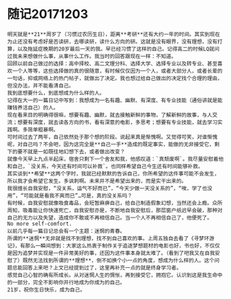 # 随记20171203
	明天就是**21**周岁了（习惯过农历生日），距离**考研**还有大约一年的时间。其实到现在为止还没有考虑好是否读研，去哪读研，读什么方向的研。这就是没有眼界，没有理想，没有打算，以及拖延症晚期的20岁最后一天的我。早已经习惯了这样的自己。记得高二的时候LQ就问过我未来想做什么事，从事什么工作。我当时的回答跟现在一样：不知道。
	回顾以前自己做过的选择：高中择校、高二文理分科、选择大学、选择专业以及转专业、甚至喜欢一个人等等，这些选择做的真的很随意，有时候仅仅因为一个人，或者大部分人，或者长辈的一句话，抑或网络上的热门帖子，就做出了决定。我也想过给自己做出的决定找个合理的理由，但没办法，并不能看清自己。
	我到底想要什么，到底想成为什么样的人。
	记得在大一的一篇日记中写到：我想成为一名有趣、幽默、有深度、有专业技能（通俗讲就是能赚钱养活自己）的人。
	现在看来目的明确得很嘛，想要有趣、幽默，就去接触新鲜的事物，了解新鲜的故事，与人交流；想要有深度，就去读各方向的书，看有深意的电影，多思考；想要有专业技能，就去学习实践啊。多简单粗暴啊。
	可时间过去了两年，自己依然处于那个想的阶段。说起来真是惭愧啊。又觉得可笑，对谁惭愧呢，对自己吗？不会吧，因为这完全是**自己一手**造成的既定事实，能做的无非接受它，剩下的要不就是一如既往地幻想下去，或者做出改变？
	就像今天早上九点半起床，宿舍只剩下一个舍友和我，他感叹道：`真颓废啊`。我尽量安慰着他和自己，`没关系，今天还有时间可以补救`。也同样希望自己今生还有时间能够补救。
	其实谈到**希望**这两个字时，我就已经默默的告诉自己，你所希望的这件事可能不会发生，所以我才会希望它发生。多讽刺啊。未来并不是希望出来的，而是实干出来的。
	我很擅长自我安慰，“没关系，运气不好而已”，“今天少做一天没关系的”，“唉，学了也没用”，“可能就是看我不爽而已”…可是，真的没关系吗？
	有时候，自我安慰就像吸食毒品，会短暂麻痹自己，给自己制造假象幻想，当然还会上瘾。众所周知，吸毒能让你快速死亡，自我安慰亦是，不断地自我安慰后，那层窗户纸迟早会破，那种对自己的无力以及失望，造成你不敢或不再相信自己。当一个人不再相信自己了，他便死了。
	No more self-comfort.
	以前几乎每一篇日记总会有一个主题：迷惘的青春。
	所谓的**迷惘**无非就是找不到理想，找不到自己喜欢的事。上周五独自去看了《寻梦环游记》，有那么一瞬间想到：大家这么热衷于制作关于追逐梦想题材的电影也好，书也好，不仅仅是因为追梦并实现是一件异常美好的事，还因为这件事本身就太难了。（看到了吧我又在自我安慰了）既然无法找到所谓的**理想**，倒不如换个小一点的角度，想成为什么样的人。这个问题总能回答上来吧？上文已经提到过了，这里再补充一点的就是终身学习者。
	感觉自己心智的确有所成长。从对迷惘人生的惆怅，再到接受它，拥抱它。认识到这是我生命中的一部分，完全不影响你并行地成为你成为的自己。
	21岁，祝你生日快乐，成为自己。	